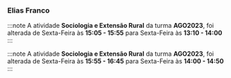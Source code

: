 ### Elias Franco


:::note
A atividade **Sociologia e Extensão Rural** da turma **AGO2023**, foi alterada de Sexta-Feira às **15:05 - 15:55** para Sexta-Feira às **13:10 - 14:00**
:::
        


:::note
A atividade **Sociologia e Extensão Rural** da turma **AGO2023**, foi alterada de Sexta-Feira às **15:55 - 16:45** para Sexta-Feira às **14:00 - 14:50**
:::
        

